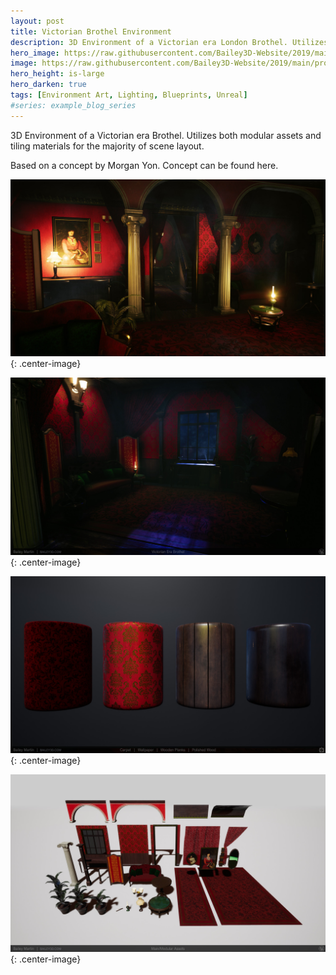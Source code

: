 ```yaml
---
layout: post
title: Victorian Brothel Environment
description: 3D Environment of a Victorian era London Brothel. Utilizes both modular assets and tiling materials for the majority of scene layout.
hero_image: https://raw.githubusercontent.com/Bailey3D-Website/2019/main/projects/Brothel/thumb.jpg
image: https://raw.githubusercontent.com/Bailey3D-Website/2019/main/projects/Brothel/thumb.jpg
hero_height: is-large
hero_darken: true
tags: [Environment Art, Lighting, Blueprints, Unreal]
#series: example_blog_series
---
```

3D Environment of a Victorian era Brothel.
Utilizes both modular assets and tiling materials for the majority of scene layout. 

Based on a concept by Morgan Yon. Concept can be found here.

![Image](https://raw.githubusercontent.com/Bailey3D-Website/2019/main/projects/Brothel/thumb.jpg){: .center-image}

![Image](https://raw.githubusercontent.com/Bailey3D-Website/2019/main/projects/Brothel/bailey-bob-martin-render-backroom.jpg){: .center-image}

![Image](https://raw.githubusercontent.com/Bailey3D-Website/2019/main/projects/Brothel/bailey-bob-martin-render-materials.jpg){: .center-image}

![Image](https://raw.githubusercontent.com/Bailey3D-Website/2019/main/projects/Brothel/bailey-bob-martin-render-modular.jpg){: .center-image}

